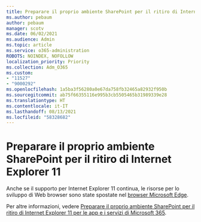 ```yaml
---
title: Preparare il proprio ambiente SharePoint per il ritiro di Internet Explorer 11
ms.author: pebaum
author: pebaum
manager: scotv
ms.date: 06/02/2021
ms.audience: Admin
ms.topic: article
ms.service: o365-administration
ROBOTS: NOINDEX, NOFOLLOW
localization_priority: Priority
ms.collection: Adm_O365
ms.custom:
- "11527"
- "9000292"
ms.openlocfilehash: 1a5ba3f56280a0e67da758fb32465a82932f950b
ms.sourcegitcommit: ab75f66355116e995b3cb5505465b31989339e28
ms.translationtype: HT
ms.contentlocale: it-IT
ms.lasthandoff: 08/13/2021
ms.locfileid: "58328682"
---
```

# <a name="prepare-your-sharepoint-environment-for-the-retirement-of-internet-explorer-11"></a>Preparare il proprio ambiente SharePoint per il ritiro di Internet Explorer 11

Anche se il supporto per Internet Explorer 11 continua, le risorse per lo sviluppo di Web browser sono state spostate nel [browser Microsoft Edge](https://www.microsoft.com/edge/business). 

Per altre informazioni, vedere [Preparare il proprio ambiente SharePoint per il ritiro di Internet Explorer 11 per le app e i servizi di Microsoft 365](https://docs.microsoft.com/sharepoint/prepare-ie11).

